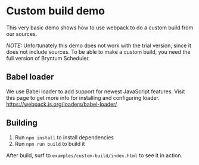 # Custom build demo

This very basic demo shows how to use webpack to do a custom build from our sources. 

*NOTE:* Unfortunately this demo does not work with the trial version, since it does not include sources. To be able to
make a custom build, you need the full version of Bryntum Scheduler.

## Babel loader

We use Babel loader to add support for newest JavaScript features.
Visit this page to get more info for installing and configuring loader. 
https://webpack.js.org/loaders/babel-loader/

## Building

1. Run `npm install` to install dependencies
2. Run `npm run build` to build it

After build, surf to `examples/custom-build/index.html` to see it in action. 

